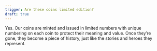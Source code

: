 ```yaml
---
trigger: Are these coins limited edition?
draft: true
---
```


Yes. Our coins are minted and issued in limited numbers with unique numbering on each coin to protect their meaning and value. Once they’re gone, they become a piece of history, just like the stories and heroes they represent.